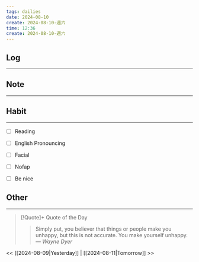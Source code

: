```yaml
---
tags: dailies  
date: 2024-08-10
create: 2024-08-10-週六
time: 12:36
create: 2024-08-10-週六
---
```


## Log
---


## Note
---


## Habit
---
- [ ] Reading
- [ ] English Pronouncing
- [ ] Facial
- [ ] Nofap
- [ ] Be nice


## Other
---

> [!Quote]+ Quote of the Day
> > Simply put, you believer that things or people make you unhappy, but this is not accurate. You make yourself unhappy.
> — <cite>Wayne Dyer</cite>

<< [[2024-08-09|Yesterday]] | [[2024-08-11|Tomorrow]] >>